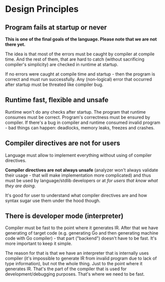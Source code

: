 # Design Principles

## Program fails at startup or never

**This is one of the final goals of the language. Please note that we are not there yet.**

The idea is that most of the errors must be caught by compiler at compile time. And the rest of them, that are hard to catch (without sacrificing compiler's simplicity) are checked in runtime at startup.

If no errors were caught at compile time and startup - then the program is correct and must run successfully. Any (non-logical) error that occurred after startup must be threated like compiler bug.

## Runtime fast, flexible and unsafe

Runtime won't do any checks after startup. The program that runtime consumes must be correct. Program's correctness must be ensured by compiler. If there's a bug in compiler and runtime consumed invalid program - bad things can happen: deadlocks, memory leaks, freezes and crashes.

## Compiler directives are not for users

Language must allow to implement everything without using of compiler directives.

**Compiler directives are not always unsafe** (analyzer won't always validate their usage - that will make implementation more complicated) and thus must be used by language/stdlib developers or at _for users that know what they are doing_.

It's good for user to understand what compiler directives are and how syntax sugar use them under the hood though.

## There is developer mode (interpreter)

Compiler must be fast to the point where it generates IR. After that we have generating of target code (e.g. generating Go and then generating machine code with Go compiler) - that part ("backend") doesn't have to be fast. It's more important to keep it simple.

The reason for that is that we have an interpreter that is internally uses compiler (it's impossible to generate IR from invalid program due to lack of type information), but not the whole thing. Just to the point where it generates IR. That's the part of the compiler that is used for development/debugging purposes. That's where we need to be fast.
